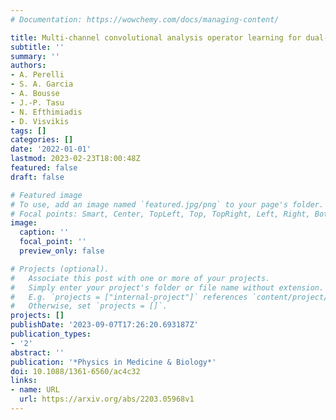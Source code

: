 ```yaml
---
# Documentation: https://wowchemy.com/docs/managing-content/

title: Multi-channel convolutional analysis operator learning for dual-energy CT reconstruction
subtitle: ''
summary: ''
authors:
- A. Perelli
- S. A. Garcia
- A. Bousse
- J.-P. Tasu
- N. Efthimiadis
- D. Visvikis
tags: []
categories: []
date: '2022-01-01'
lastmod: 2023-02-23T18:00:48Z
featured: false
draft: false

# Featured image
# To use, add an image named `featured.jpg/png` to your page's folder.
# Focal points: Smart, Center, TopLeft, Top, TopRight, Left, Right, BottomLeft, Bottom, BottomRight.
image:
  caption: ''
  focal_point: ''
  preview_only: false

# Projects (optional).
#   Associate this post with one or more of your projects.
#   Simply enter your project's folder or file name without extension.
#   E.g. `projects = ["internal-project"]` references `content/project/deep-learning/index.md`.
#   Otherwise, set `projects = []`.
projects: []
publishDate: '2023-09-07T17:26:20.693187Z'
publication_types:
- '2'
abstract: ''
publication: '*Physics in Medicine & Biology*'
doi: 10.1088/1361-6560/ac4c32
links:
- name: URL
  url: https://arxiv.org/abs/2203.05968v1
---
```

